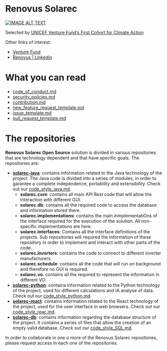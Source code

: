 # Renovus Solarec
[![IMAGE ALT TEXT](http://img.youtube.com/vi/YRrv0dtq210/0.jpg)](http://www.youtube.com/watch?v=YRrv0dtq210 "Renovus (Uruguay) - AI for Carbon Offsets and Sustainable Energy")

Selected by [UNICEF Venture Fund’s First Cohort for Climate Action](https://www.unicef.org/innovation/venturefund/climate-action-cohort)

Other links of interest:
- [Venture Fund](https://www.unicefventurefund.org/story/unicef-venture-funds-inaugural-climate-action-cohort-kicks-stockholm)
- [Renovus | Linkedin](https://www.linkedin.com/company/renovus-energy-tech/)

# What you can read
- [code_of_conduct.md](CODE_OF_CONDUCT.md)
- [security_policies.md](SECURITY_POLICIES.md)
- [contribution.md](CONTRIBUTION.md)
- [new_feature_request_template.md](NEW_FEATURE_REQUEST_TEMPLATE.md)
- [issue_template.md](ISSUE_TEMPLATE.md)
- [pull_request_template.md](PULL_REQUEST_TEMPLATE.md)

# The repositories
**Renovus Solarec Open Source** solution is divided in various repositories that are technology dependent and that have specific goals. The repositories are:
- **[solarec-java](https://github.com/Renovus-Tech/solarec-java)**: contains information related to the Java technology of the project. The Java code is divided into a series of modules, in order to garantee a complete independence, portability and extensibility. Check out our [code_style_java.md](CODE_STYLE_JAVA.md).
	- **solarec.core**: contains all main API Rest code that will allow the interaction with different GUI.
	- **solarec.db**: contains all the required code to access the database and information stored there.
	- **solarec.implementations**: contains the main inmplementatiOns of the interface required for the execution of the solution. All non-specific implementations are here.
	- **solarec.interfaces**: Contains all the interface definitions of the projects. Sub repositories will required the information of these repository in order to implement and interact with other parts of the code.
	- **solarec.inverters**: contains the code to connect to different inverter manufacturers.
	- **solarec.schedule**: contains all the code that will run on background and therefore no GUI is required.
	- **solarec.vo**: contains all the required to represent the information in different VO.
- **[solarec-python](https://github.com/Renovus-Tech/solarec-python)**: contains information related to the Python technology of the project, used for different calculations and IA analyse of data. Check out our [code_style_python.md](CODE_STYLE_PYTHON.md).
- **[solarec-react](https://github.com/Renovus-Tech/solarec-react)**: contains information related to the React technology of the project, used for the user interface in web browsers. Check out our [code_style_reac.md](CODE_STYLE_REACT.md).
 - **[solarec-db](https://github.com/Renovus-Tech/solarec-db)**: contains information regarding the database structure of the project. It contains a series of files that allow the creation of an empty valid database. Check out our [code_style_SQL.md](CODE_STYLE_SQL.md).

In order to collaborate in one o more of the Renovus Solarec repositories, please request access in each one of the repositories.
